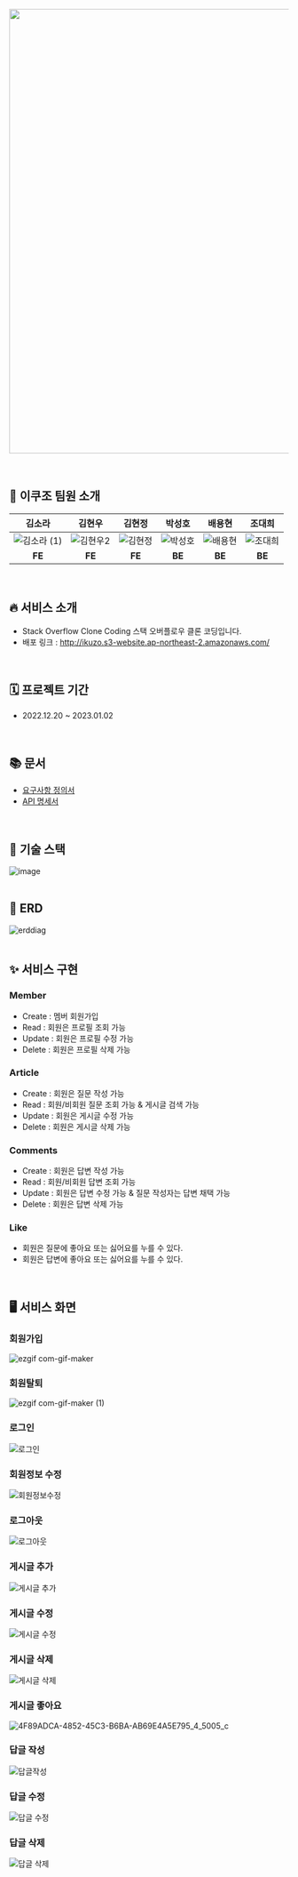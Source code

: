 <p align="center"><img src="https://upload.wikimedia.org/wikipedia/commons/0/02/Stack_Overflow_logo.svg" width="800px"></p>
</br>

## 👥 이쿠조 팀원 소개  

|김소라|김현우|김현정|박성호|배용현|조대희|
|:---:|:---:|:---:|:---:|:---:|:---:|
|![김소라 (1)](https://user-images.githubusercontent.com/80394894/210201079-d3deb66d-4116-4f00-975e-896ef98de109.jpg)|![김현우2](https://user-images.githubusercontent.com/80394894/210201140-40e28ce0-3196-4414-b9f6-3c03b54110ab.jpg)|![김현정](https://user-images.githubusercontent.com/80394894/210201160-93bb3746-f4cd-4708-83e7-d7fbe7141866.gif)|![박성호](https://user-images.githubusercontent.com/80394894/210201174-7972272f-9b5f-4bd2-b148-bc7269b907c2.jpg)|![배용현](https://user-images.githubusercontent.com/80394894/210201184-a7ab9e2d-74bc-4c89-b04d-1ce77e52aeac.jpg)|![조대희](https://user-images.githubusercontent.com/80394894/210201192-9822645d-7920-4be0-8464-93c23f3da4a3.jpg)|
|**FE**|**FE**|**FE**|**BE**|**BE**|**BE**|
</br>

## 🔥 서비스 소개
- Stack Overflow Clone Coding 스택 오버플로우 클론 코딩입니다.
- 배포 링크 : http://ikuzo.s3-website.ap-northeast-2.amazonaws.com/
</br>



## 🗓️ 프로젝트 기간
- 2022.12.20 ~ 2023.01.02
</br>

## 📚 문서
- [요구사항 정의서](https://docs.google.com/document/d/1jQU9doK8h_rl54DL878T_I1RqKnNkDNsRhlyP95LDxY/edit)
- [API 명세서](https://codestates.notion.site/API-f817c7da979640ba99d528ab0e98498c)
</br>

## 📌 기술 스택
![image](https://user-images.githubusercontent.com/111113889/210197615-098ff7bd-5de5-43d1-aa3b-28c9e5792a5f.png)
</br>
</br>

## 📓 ERD
![erddiag](https://user-images.githubusercontent.com/80394894/210198347-b493a2a3-847b-463f-a81c-095a4772ea78.PNG)
</br>
</br>

## ✨ 서비스 구현
### Member
 - Create : 멤버 회원가입
 - Read : 회원은 프로필 조회 가능
 - Update : 회원은 프로필 수정 가능
 - Delete : 회원은 프로필 삭제 가능

### Article
 - Create : 회원은 질문 작성 가능
 - Read : 회원/비회원 질문 조회 가능 & 게시글 검색 가능
 - Update : 회원은 게시글 수정 가능
 - Delete : 회원은 게시글 삭제 가능

### Comments
 - Create : 회원은 답변 작성 가능
 - Read : 회원/비회원 답변 조회 가능
 - Update : 회원은 답변 수정 가능 & 질문 작성자는 답변 채택 가능
 - Delete : 회원은 답변 삭제 가능

### Like
- 회원은 질문에 좋아요 또는 싫어요를 누를 수 있다.
- 회원은 답변에 좋아요 또는 싫어요를 누를 수 있다.
</br>

## 🖥️ 서비스 화면

### 회원가입
![ezgif com-gif-maker](https://user-images.githubusercontent.com/100066239/210198271-63c6b53b-6b9e-44e6-87e3-2da49ad260a9.gif)

### 회원탈퇴
![ezgif com-gif-maker (1)](https://user-images.githubusercontent.com/100066239/210198567-14ef892a-aa9b-4b6a-8d94-60cf63072955.gif)

### 로그인
![로그인](https://user-images.githubusercontent.com/110877564/210201668-15043816-efd9-4a68-9365-b23fc16053eb.gif)

### 회원정보 수정
![회원정보수정](https://user-images.githubusercontent.com/110877564/210201776-c45f0483-ab2a-4e5b-8cca-5336f997335b.gif)

### 로그아웃
![로그아웃](https://user-images.githubusercontent.com/110877564/210201694-8a08fbd4-cddd-42ef-abe1-9bf7b7478bb4.gif)

### 게시글 추가
![게시글 추가](https://user-images.githubusercontent.com/110877564/210201703-ead48a6b-6a28-4883-8a86-c43176cca6ba.gif)

### 게시글 수정
![게시글 수정](https://user-images.githubusercontent.com/110877564/210201722-79372918-5761-4840-8756-1fb8134911a9.gif)

### 게시글 삭제
![게시글 삭제](https://user-images.githubusercontent.com/110877564/210201756-86729187-effe-4244-b009-e966317382e6.gif)

### 게시글 좋아요
![4F89ADCA-4852-45C3-B6BA-AB69E4A5E795_4_5005_c](https://user-images.githubusercontent.com/110877564/210202137-ccb03f34-c228-454f-887b-cbdbc9fa37ee.jpeg)

### 답글 작성
![답글작성](https://user-images.githubusercontent.com/110877564/210202213-e9a84f52-3fc8-44c9-9ec2-fdb9d1fd3c4c.gif)

### 답글 수정
![답글 수정](https://user-images.githubusercontent.com/110877564/210202268-ec67da66-c83a-42e1-9891-240239b4c8db.gif)

### 답글 삭제
![답글 삭제](https://user-images.githubusercontent.com/110877564/210202408-66ad4719-844d-496b-816c-a39eb0aee34f.gif)







